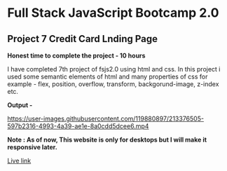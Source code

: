 # Full Stack JavaScript Bootcamp 2.0

## Project 7 Credit Card Lnding Page

**Honest time to complete the project - 10 hours**

I have completed 7th project of fsjs2.0 using html and css. In this project i used some semantic elements of html and many properties of css for example - flex, position, overflow, transform, backgorund-image, z-index etc.


**Output -** 

https://user-images.githubusercontent.com/119880897/213376505-597b2316-4993-4a39-ae1e-8a0cdd5dcee6.mp4

**Note : As of now, This website is only for desktops but I will make it responsive later.**

[Live link](https://rafeahmad-html-css-project-7.netlify.app/)
